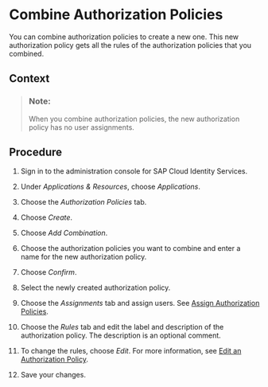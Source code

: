 <!-- loio1a69414b93ed44f8917fae5d6d6a430d -->

# Combine Authorization Policies

You can combine authorization policies to create a new one. This new authorization policy gets all the rules of the authorization policies that you combined.



## Context

> ### Note:  
> When you combine authorization policies, the new authorization policy has no user assignments.



## Procedure

1.  Sign in to the administration console for SAP Cloud Identity Services.

2.  Under *Applications & Resources*, choose *Applications*.

3.  Choose the *Authorization Policies* tab.

4.  Choose *Create*.

5.  Choose *Add Combination*.

6.  Choose the authorization policies you want to combine and enter a name for the new authorization policy.

7.  Choose *Confirm*.

8.  Select the newly created authorization policy.

9.  Choose the *Assignments* tab and assign users. See [Assign Authorization Policies](assign-authorization-policies-eac8e5e.md).

10. Choose the *Rules* tab and edit the label and description of the authorization policy. The description is an optional comment.

11. To change the rules, choose *Edit*. For more information, see [Edit an Authorization Policy](edit-an-authorization-policy-c76aca6.md).

12. Save your changes.


